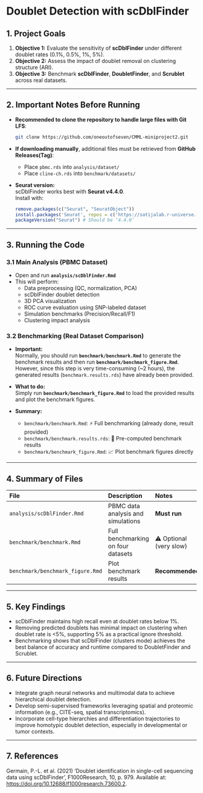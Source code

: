 # Doublet Detection with scDblFinder

## 1. Project Goals

1. **Objective 1:** Evaluate the sensitivity of **scDblFinder** under different doublet rates (0.1%, 0.5%, 1%, 5%).
2. **Objective 2:** Assess the impact of doublet removal on clustering structure (ARI).
3. **Objective 3:** Benchmark **scDblFinder**, **DoubletFinder**, and **Scrublet** across real datasets.

---

## 2. Important Notes Before Running

- **Recommended to clone the repository to handle large files with Git LFS**:
  ```bash
  git clone https://github.com/oneoutofseven/CMML-miniproject2.git
  ```
- **If downloading manually**, additional files must be retrieved from **GitHub Releases(Tag)**:
  - Place `pbmc.rds` into `analysis/dataset/`
  - Place `cline-ch.rds` into `benchmark/datasets/`

- **Seurat version:**  
  scDblFinder works best with **Seurat v4.4.0**.  
  Install with:
  ```r
  remove.packages(c("Seurat", "SeuratObject"))
  install.packages('Seurat', repos = c('https://satijalab.r-universe.dev'))
  packageVersion("Seurat") # Should be ‘4.4.0’
  ```

---

## 3. Running the Code

### 3.1 Main Analysis (PBMC Dataset)

- Open and run **`analysis/scDblFinder.Rmd`**
- This will perform:
  - Data preprocessing (QC, normalization, PCA)
  - scDblFinder doublet detection
  - 3D PCA visualization
  - ROC curve evaluation using SNP-labeled dataset
  - Simulation benchmarks (Precision/Recall/F1)
  - Clustering impact analysis

### 3.2 Benchmarking (Real Dataset Comparison)

- **Important:**  
  Normally, you should run **`benchmark/benchmark.Rmd`** to generate the benchmark results and then run **`benchmark/benchmark_figure.Rmd`**.  
  However, since this step is very time-consuming (~2 hours), the generated results (`benchmark.results.rds`) have already been provided.

- **What to do:**  
  Simply run **`benchmark/benchmark_figure.Rmd`** to load the provided results and plot the benchmark figures.

- **Summary:**
  - `benchmark/benchmark.Rmd`: ⚡ Full benchmarking (already done, result provided)
  - `benchmark/benchmark.results.rds`: 📄 Pre-computed benchmark results
  - `benchmark/benchmark_figure.Rmd`: 📈 Plot benchmark figures directly

---

## 4. Summary of Files

| File | Description | Notes |
|:-----|:------------|:------|
| `analysis/scDblFinder.Rmd` | PBMC data analysis and simulations | **Must run** |
| `benchmark/benchmark.Rmd` | Full benchmarking on four datasets | ⚠️ Optional (very slow) |
| `benchmark/benchmark_figure.Rmd` | Plot benchmark results | **Recommended** |

---

## 5. Key Findings

- scDblFinder maintains high recall even at doublet rates below 1%.
- Removing predicted doublets has minimal impact on clustering when doublet rate is <5%, supporting 5% as a practical ignore threshold.
- Benchmarking shows that scDblFinder (clusters mode) achieves the best balance of accuracy and runtime compared to DoubletFinder and Scrublet.

---

## 6. Future Directions

- Integrate graph neural networks and multimodal data to achieve hierarchical doublet detection.
- Develop semi-supervised frameworks leveraging spatial and proteomic information (e.g., CITE-seq, spatial transcriptomics).
- Incorporate cell-type hierarchies and differentiation trajectories to improve homotypic doublet detection, especially in developmental or tumor contexts.

---

## 7. References

Germain, P.-L. et al. (2021) ‘Doublet identification in single-cell sequencing data using scDblFinder’, F1000Research, 10, p. 979. Available at: https://doi.org/10.12688/f1000research.73600.2.

